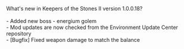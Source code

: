 What's new in Keepers of the Stones II version 1.0.0.18?<br />
<br />- Added new boss - energium golem
<br />- Mod updates are now checked from the Environment Update Center repository
<br />- [Bugfix] Fixed weapon damage to match the balance